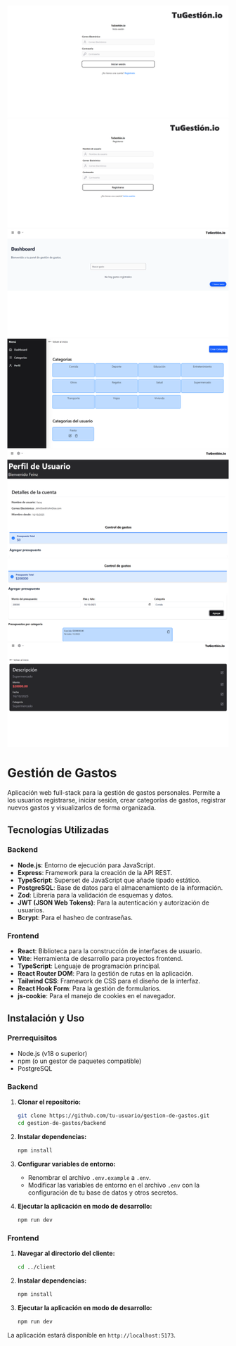 ![Login Page](./client//public/images/login-image.PNG)
![Register Page](./client//public/images/register-image.PNG)
![Dashboard](./client//public/images/Dashboard-image.PNG)
![Categories](./client//public/images/Categories-image.PNG)
![Profile](./client//public/images/Profile1-image.PNG)
![Profile](./client//public/images/Profile2-image.PNG)
![Transaction Info](./client//public/images/TransactionInfo-image.PNG)



# Gestión de Gastos

Aplicación web full-stack para la gestión de gastos personales. Permite a los usuarios registrarse, iniciar sesión, crear categorías de gastos, registrar nuevos gastos y visualizarlos de forma organizada.

## Tecnologías Utilizadas

### Backend

- **Node.js**: Entorno de ejecución para JavaScript.
- **Express**: Framework para la creación de la API REST.
- **TypeScript**: Superset de JavaScript que añade tipado estático.
- **PostgreSQL**: Base de datos para el almacenamiento de la información.
- **Zod**: Librería para la validación de esquemas y datos.
- **JWT (JSON Web Tokens)**: Para la autenticación y autorización de usuarios.
- **Bcrypt**: Para el hasheo de contraseñas.

### Frontend

- **React**: Biblioteca para la construcción de interfaces de usuario.
- **Vite**: Herramienta de desarrollo para proyectos frontend.
- **TypeScript**: Lenguaje de programación principal.
- **React Router DOM**: Para la gestión de rutas en la aplicación.
- **Tailwind CSS**: Framework de CSS para el diseño de la interfaz.
- **React Hook Form**: Para la gestión de formularios.
- **js-cookie**: Para el manejo de cookies en el navegador.

## Instalación y Uso

### Prerrequisitos

- Node.js (v18 o superior)
- npm (o un gestor de paquetes compatible)
- PostgreSQL

### Backend

1.  **Clonar el repositorio:**
    ```bash
    git clone https://github.com/tu-usuario/gestion-de-gastos.git
    cd gestion-de-gastos/backend
    ```

2.  **Instalar dependencias:**
    ```bash
    npm install
    ```

3.  **Configurar variables de entorno:**
    - Renombrar el archivo `.env.example` a `.env`.
    - Modificar las variables de entorno en el archivo `.env` con la configuración de tu base de datos y otros secretos.

4.  **Ejecutar la aplicación en modo de desarrollo:**
    ```bash
    npm run dev
    ```

### Frontend

1.  **Navegar al directorio del cliente:**
    ```bash
    cd ../client
    ```

2.  **Instalar dependencias:**
    ```bash
    npm install
    ```

3.  **Ejecutar la aplicación en modo de desarrollo:**
    ```bash
    npm run dev
    ```

La aplicación estará disponible en `http://localhost:5173`.
